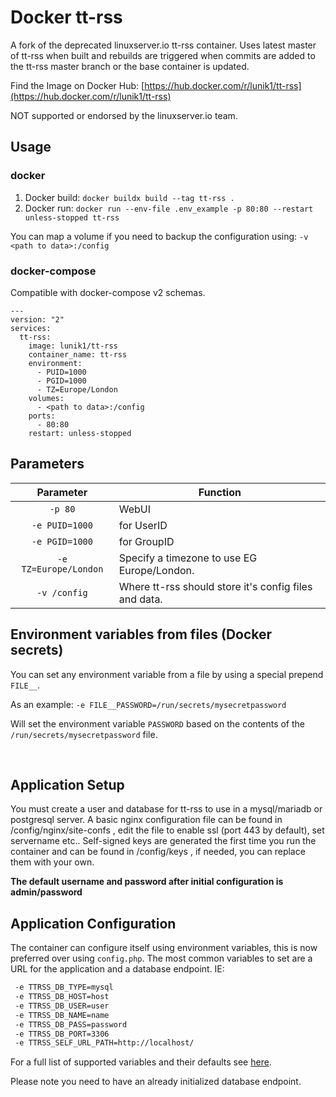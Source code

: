 # Docker tt-rss

A fork of the deprecated linuxserver.io tt-rss container. Uses latest master of tt-rss when built and rebuilds are triggered when commits are added to the tt-rss master branch or the base container is updated.

Find the Image on Docker Hub: [https://hub.docker.com/r/lunik1/tt-rss](https://hub.docker.com/r/lunik1/tt-rss)

NOT supported or endorsed by the linuxserver.io team.

## Usage

### docker

1. Docker build: `docker buildx build --tag tt-rss .`
1. Docker run: `docker run --env-file .env_example -p 80:80 --restart unless-stopped tt-rss`

You can map a volume if you need to backup the configuration using: `-v <path to data>:/config`

### docker-compose

Compatible with docker-compose v2 schemas.

```docker
---
version: "2"
services:
  tt-rss:
    image: lunik1/tt-rss
    container_name: tt-rss
    environment:
      - PUID=1000
      - PGID=1000
      - TZ=Europe/London
    volumes:
      - <path to data>:/config
    ports:
      - 80:80
    restart: unless-stopped
```

## Parameters

| Parameter | Function |
| :----: | --- |
| `-p 80` | WebUI |
| `-e PUID=1000` | for UserID  |
| `-e PGID=1000` | for GroupID |
| `-e TZ=Europe/London` | Specify a timezone to use EG Europe/London. |
| `-v /config` | Where tt-rss should store it's config files and data. |

## Environment variables from files (Docker secrets)

You can set any environment variable from a file by using a special prepend `FILE__`.

As an example: `-e FILE__PASSWORD=/run/secrets/mysecretpassword`

Will set the environment variable `PASSWORD` based on the contents of the `/run/secrets/mysecretpassword` file.

&nbsp;
## Application Setup

You must create a user and database for tt-rss to use in a mysql/mariadb or postgresql server. A basic nginx configuration file can be found in /config/nginx/site-confs , edit the file to enable ssl (port 443 by default), set servername etc.. Self-signed keys are generated the first time you run the container and can be found in /config/keys , if needed, you can replace them with your own.

**The default username and password after initial configuration is admin/password**

## Application Configuration

The container can configure itself using environment variables, this is now preferred over using `config.php`. The most common variables to set are a URL for the application and a database endpoint. IE:

```bash
 -e TTRSS_DB_TYPE=mysql
 -e TTRSS_DB_HOST=host
 -e TTRSS_DB_USER=user
 -e TTRSS_DB_NAME=name
 -e TTRSS_DB_PASS=password
 -e TTRSS_DB_PORT=3306
 -e TTRSS_SELF_URL_PATH=http://localhost/
```

For a full list of supported variables and their defaults see [here](https://git.tt-rss.org/fox/tt-rss/src/branch/master/classes/config.php#L57).

Please note you need to have an already initialized database endpoint.
